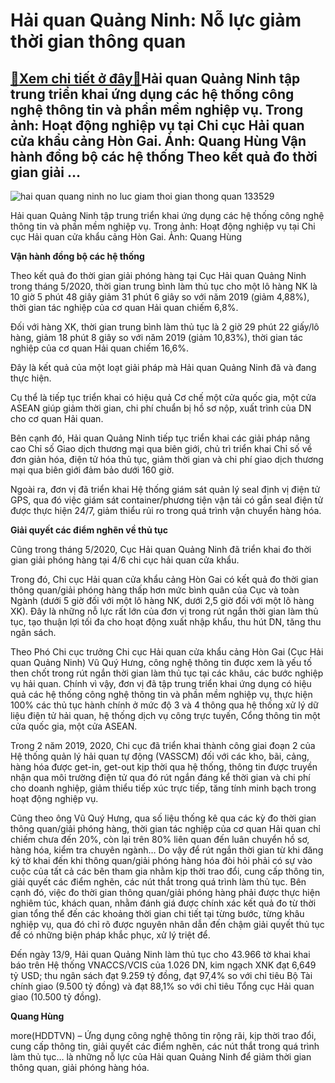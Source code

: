 Hải quan Quảng Ninh: Nỗ lực giảm thời gian thông quan
=====================================================

[:gift:Xem chi tiết ở đây:gift:](https://hddtvn.com/hai-quan-quang-ninh-no-luc-giam-thoi-gian-thong-quan/)Hải quan Quảng Ninh tập trung triển khai ứng dụng các hệ thống công nghệ thông tin và phần mềm nghiệp vụ. Trong ảnh: Hoạt động nghiệp vụ tại Chi cục Hải quan cửa khẩu cảng Hòn Gai. Ảnh: Quang Hùng Vận hành đồng bộ các hệ thống Theo kết quả đo thời gian giải …
-------------------------------------------------------------------------------------------------------------------------------------------------------------------------------------------------------------------------------------------------------------------





![hai quan quang ninh no luc giam thoi gian thong quan 133529](https://haiquanonline.com.vn/stores/news_dataimages/anhnd/092020/16/16/in_article/3326_4-3857_IMG_1338.jpg?rt=20200918082515 "Hải quan Quảng Ninh Nỗ lực giảm thời gian thông quan")


Hải quan Quảng Ninh tập trung triển khai ứng dụng các hệ thống công nghệ thông tin và phần mềm nghiệp vụ. Trong ảnh: Hoạt động nghiệp vụ tại Chi cục Hải quan cửa khẩu cảng Hòn Gai. Ảnh: Quang Hùng



**Vận hành đồng bộ các hệ thống**


Theo kết quả đo thời gian giải phóng hàng tại Cục Hải quan Quảng Ninh trong tháng 5/2020, thời gian trung bình làm thủ tục cho một lô hàng NK là 10 giờ 5 phút 48 giây giảm 31 phút 6 giây so với năm 2019 (giảm 4,88%), thời gian tác nghiệp của cơ quan Hải quan chiếm 6,8%.


Đối với hàng XK, thời gian trung bình làm thủ tục là 2 giờ 29 phút 22 giấy/lô hàng, giảm 18 phút 8 giây so với năm 2019 (giảm 10,83%), thời gian tác nghiệp của cơ quan Hải quan chiếm 16,6%.


Đây là kết quả của một loạt giải pháp mà Hải quan Quảng Ninh đã và đang thực hiện.


Cụ thể là tiếp tục triển khai có hiệu quả Cơ chế một cửa quốc gia, một cửa ASEAN giúp giảm thời gian, chi phí chuẩn bị hồ sơ nộp, xuất trình của DN cho cơ quan Hải quan.


Bên cạnh đó, Hải quan Quảng Ninh tiếp tục triển khai các giải pháp nâng cao Chỉ số Giao dịch thương mại qua biên giới, chủ trì triển khai Chỉ số về đơn giản hóa, điện tử hóa thủ tục, giảm thời gian và chi phí giao dịch thương mại qua biên giới đảm bảo dưới 160 giờ.


Ngoài ra, đơn vị đã triển khai Hệ thống giám sát quản lý seal định vị điện tử GPS, qua đó việc giám sát container/phương tiện vận tải có gắn seal điện tử được thực hiện 24/7, giảm thiểu rủi ro trong quá trình vận chuyển hàng hóa.


**Giải quyết các điểm nghẽn về thủ tục**


Cũng trong tháng 5/2020, Cục Hải quan Quảng Ninh đã triển khai đo thời gian giải phóng hàng tại 4/6 chi cục hải quan cửa khẩu.


Trong đó, Chi cục Hải quan cửa khẩu cảng Hòn Gai có kết quả đo thời gian thông quan/giải phóng hàng thấp hơn mức bình quân của Cục và toàn Ngành (dưới 5 giờ đối với một lô hàng NK, dưới 2,5 giờ đối với một lô hàng XK). Đây là những nỗ lực rất lớn của đơn vị trong rút ngắn thời gian làm thủ tục, tạo thuận lợi tối đa cho hoạt động xuất nhập khẩu, thu hút DN, tăng thu ngân sách.


Theo Phó Chi cục trưởng Chi cục Hải quan cửa khẩu cảng Hòn Gai (Cục Hải quan Quảng Ninh) Vũ Quý Hưng, công nghệ thông tin được xem là yếu tố then chốt trong rút ngắn thời gian làm thủ tục tại các khâu, các bước nghiệp vụ hải quan. Chính vì vậy, đơn vị đã tập trung triển khai ứng dụng có hiệu quả các hệ thống công nghệ thông tin và phần mềm nghiệp vụ, thực hiện 100% các thủ tục hành chính ở mức độ 3 và 4 thông qua hệ thống xử lý dữ liệu điện tử hải quan, hệ thống dịch vụ công trực tuyến, Cổng thông tin một cửa quốc gia, một cửa ASEAN.


Trong 2 năm 2019, 2020, Chi cục đã triển khai thành công giai đoạn 2 của Hệ thống quản lý hải quan tự động (VASSCM) đối với các kho, bãi, cảng, hàng hóa được get-in, get-out kịp thời qua hệ thống, thông tin được truyền nhận qua môi trường điện tử qua đó rút ngắn đáng kể thời gian và chi phí cho doanh nghiệp, giảm thiểu tiếp xúc trực tiếp, tăng tính minh bạch trong hoạt động nghiệp vụ.


Cũng theo ông Vũ Quý Hưng, qua số liệu thống kê qua các kỳ đo thời gian thông quan/giải phóng hàng, thời gian tác nghiệp của cơ quan Hải quan chỉ chiếm chưa đến 20%, còn lại trên 80% liên quan đến luân chuyển hồ sơ, hàng hóa, kiểm tra chuyên ngành… Do vậy để rút ngắn thời gian từ khi đăng ký tờ khai đến khi thông quan/giải phóng hàng hóa đòi hỏi phải có sự vào cuộc của tất cả các bên tham gia nhằm kịp thời trao đổi, cung cấp thông tin, giải quyết các điểm nghẽn, các nút thắt trong quá trình làm thủ tục. Bên cạnh đó, việc đo thời gian thông quan/giải phóng hàng phải được thực hiện nghiêm túc, khách quan, nhằm đánh giá được chính xác kết quả đo từ thời gian tổng thể đến các khoảng thời gian chi tiết tại từng bước, từng khâu nghiệp vụ, qua đó chỉ rõ được nguyên nhân dẫn đến chậm giải quyết thủ tục để có những biện pháp khắc phục, xử lý triệt để.





Đến ngày 13/9, Hải quan Quảng Ninh làm thủ tục cho 43.966 tờ khai khai báo trên Hệ thống VNACCS/VCIS của 1.026 DN, kim ngạch XNK đạt 6,649 tỷ USD; thu ngân sách đạt 9.259 tỷ đồng, đạt 97,4% so với chỉ tiêu Bộ Tài chính giao (9.500 tỷ đồng) và đạt 88,1% so với chỉ tiêu Tổng cục Hải quan giao (10.500 tỷ đồng).




**Quang Hùng**



more(HDDTVN) – Ứng dụng công nghệ thông tin rộng rãi, kịp thời trao đổi, cung cấp thông tin, giải quyết các điểm nghẽn, các nút thắt trong quá trình làm thủ tục… là những nỗ lực của Hải quan Quảng Ninh để giảm thời gian thông quan, giải phóng hàng hóa.

